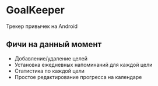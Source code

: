 # GoalKeeper
Трекер привычек на Android

## Фичи на данный момент
+ Добавление/удаление целей
+ Установка ежедневных напоминаний для каждой цели
+ Статистика по каждой цели
+ Простое редактирование прогресса на календаре

